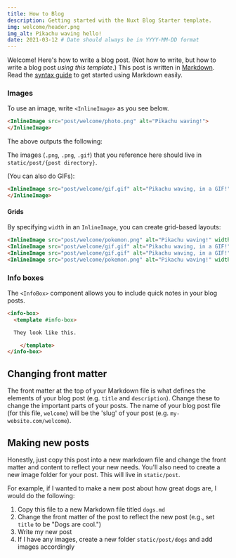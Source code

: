 ```yaml
---
title: How to Blog
description: Getting started with the Nuxt Blog Starter template.
img: welcome/header.png
img_alt: Pikachu waving hello!
date: 2021-03-12 # Date should always be in YYYY-MM-DD format
---
```


Welcome! Here's how to write a blog post. (Not how to write, but how to write a blog post *using this template*.) This post is written in [Markdown](https://daringfireball.net/projects/markdown/). Read the [syntax guide](https://www.markdownguide.org/basic-syntax/) to get started using Markdown easily.

### Images 

To use an image, write `<InlineImage>` as you see below.

```html
<InlineImage src="post/welcome/photo.png" alt="Pikachu waving!">
</InlineImage>
```

The above outputs the following:

<InlineImage src="post/welcome/photo.png" alt="Pikachu waving!"></InlineImage>

The images (`.png`, `.png`, `.gif`) that you reference here should live in `static/post/{post directory}`.

(You can also do GIFs):

```html
<InlineImage src="post/welcome/gif.gif" alt="Pikachu waving, in a GIF!">
</InlineImage>
```

<InlineImage src="post/welcome/gif.gif" alt="Pikachu waving, in a GIF!"></InlineImage>

#### Grids

By specifying `width` in an `InlineImage`, you can create grid-based layouts:

```html
<InlineImage src="post/welcome/pokemon.png" alt="Pikachu waving!" width="49%"></InlineImage>
<InlineImage src="post/welcome/gif.gif" alt="Pikachu waving, in a GIF!" width="49%"></InlineImage>
<InlineImage src="post/welcome/gif.gif" alt="Pikachu waving, in a GIF!" width="49%"></InlineImage>
<InlineImage src="post/welcome/pokemon.png" alt="Pikachu waving!" width="49%"></InlineImage>
```

<InlineImage src="post/welcome/pokemon.png" alt="Pikachu waving!" width="49%"></InlineImage>
<InlineImage src="post/welcome/gif.gif" alt="Pikachu waving, in a GIF!" width="49%"></InlineImage>
<InlineImage src="post/welcome/gif.gif" alt="Pikachu waving, in a GIF!" width="49%"></InlineImage>
<InlineImage src="post/welcome/pokemon.png" alt="Pikachu waving!" width="49%"></InlineImage>

### Info boxes

The `<InfoBox>` component allows you to include quick notes in your blog posts.

```html
<info-box>
  <template #info-box>

  They look like this.

    </template>
</info-box>
```

<info-box>
  <template #info-box>

  They look like this.

  </template>
</info-box>

## Changing front matter

The front matter at the top of your Markdown file is what defines the elements of your blog post (e.g. `title` and `description`). Change these to change the important parts of your posts. The name of your blog post file (for this file, `welcome`) will be the 'slug' of your post (e.g. `my-website.com/welcome`).

## Making new posts

Honestly, just copy this post into a new markdown file and change the front matter and content to reflect your new needs. You'll also need to create a new image folder for your post. This will live in `static/post`.

For example, if I wanted to make a new post about how great dogs are, I would do the following:

1. Copy this file to a new Markdown file titled `dogs.md`
2. Change the front matter of the post to reflect the new post (e.g., set `title` to be "Dogs are cool.")
3. Write my new post
4. If I have any images, create a new folder `static/post/dogs` and add images accordingly